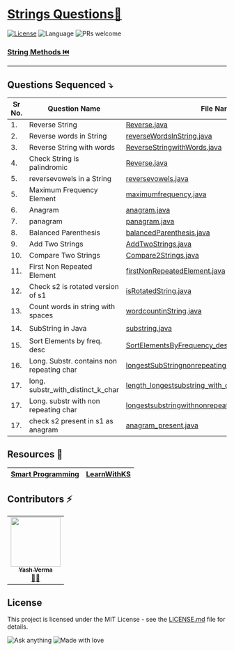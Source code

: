 # [Strings Questions🚀](https://leetcode.com/problemset/algorithms/)

[![License](https://img.shields.io/badge/license-Apache_2.0-blue.svg)](LICENSE.md) ![Language](https://img.shields.io/badge/language-Java%20%2F%20Data_Structures%2F-blue.svg) ![PRs welcome](https://img.shields.io/badge/PRs%20-welcome-brightgreen.svg) 

  
### [String Methods ⏮️](https://github.com/vyash5075/Java-Programming/blob/Strings/String%20Methods.md)

---------------
## Questions Sequenced ⤵️
 
| Sr No. | Question Name | File Name |   Type |
|-----------|-----------|---------|---------------|
| 1.| Reverse String  | [Reverse.java](https://github.com/vyash5075/Java-Programming/blob/Strings/basic/Reverse.java) | |
| 2.| Reverse words in String  | [reverseWordsInString.java](https://github.com/vyash5075/Java-Programming/blob/Strings/basic/reverseWordsInString.java) | |
| 3.| Reverse String with words  | [ReverseStringwithWords.java](https://github.com/vyash5075/Java-Programming/blob/Strings/basic/ReverseStringwithWords.java) | |
| 4.| Check  String is palindromic   | [Reverse.java](https://github.com/vyash5075/Java-Programming/blob/Strings/basic/Reverse.java) | |
| 5.|reversevowels in a  String   | [reversevowels.java](https://github.com/vyash5075/Java-Programming/blob/Strings/basic/reversevowels.java) | |
| 5.|Maximum Frequency Element  | [maximumfrequency.java](https://github.com/vyash5075/Java-Programming/blob/Strings/basic/maximumfrequency.java) | |
| 6.|Anagram  | [anagram.java](https://github.com/vyash5075/Java-Programming/blob/Strings/basic/anagram.java) | |
| 7.|panagram  | [panagram.java](https://github.com/vyash5075/Java-Programming/blob/Strings/basic/panagram.java) | |
| 8.|Balanced Parenthesis  | [balancedParenthesis.java](https://github.com/vyash5075/Java-Programming/blob/Stacks/balancedParenthesis.java) | |
| 9.|Add Two Strings  | [AddTwoStrings.java](https://github.com/vyash5075/Java-Programming/blob/Strings/basic/AddTwoStrings.java) | |
| 10.|Compare Two Strings  | [Compare2Strings.java](https://github.com/vyash5075/Java-Programming/blob/Strings/basic/Compare2Strings.java) | |
| 11.|First Non Repeated Element  | [firstNonRepeatedElement.java](https://github.com/vyash5075/Java-Programming/blob/Strings/basic/firstNonRepeatedElement.java) | |
| 12.|Check s2 is rotated version of s1  | [isRotatedString.java](https://github.com/vyash5075/Java-Programming/blob/Strings/basic/isRotatedString.java) | |
| 13.|Count words in string with spaces  | [wordcountinString.java](https://github.com/vyash5075/Java-Programming/blob/Strings/basic/wordcountinString.java) | |
| 14.|SubString in Java  | [substring.java](https://github.com/vyash5075/Java-Programming/blob/Strings/medium/substring.java) |⭐ |
| 15.|Sort Elements by freq. desc  | [SortElementsByFrequency_desc.java](https://github.com/vyash5075/Java-Programming/blob/Strings/medium/SortElementsByFrequency_desc.java) |⭐ |
| 16.|Long. Substr. contains non repeating char | [longestSubStringnonrepeating.java](https://github.com/vyash5075/Java-Programming/blob/Strings/medium/longestSubStringnonrepeating.java) |⭐ |
| 17.|long. substr_with_distinct_k_char | [length_longestsubstring_with_distinct_k_characters.java](https://github.com/vyash5075/Java-Programming/blob/Strings/medium/length_longestsubstring_with_distinct_k_characters.java) |⭐ |
| 17.|Long. substr with non repeating char | [longestsubstringwithnonrepeatingcharacters.java](https://github.com/vyash5075/Java-Programming/blob/Strings/medium/longestsubstringwithnonrepeatingcharacters.java) |⭐⭐ |
| 17.|check s2 present in s1 as anagram | [anagram_present.java](https://github.com/vyash5075/Java-Programming/blob/Strings/medium/anagram_present.java) |⭐⭐ |




 ## Resources 📝
 |[Smart Programming](https://www.youtube.com/watch?v=iiA6Bag8UUE&list=PLlhM4lkb2sEh8AARH5oEivYOrMgaVsPFb&index=17)|[LearnWithKS](https://www.youtube.com/watch?v=0g80Medlldc&list=PLF9tovyahfL2pF-DWH7WQyuN_Cmz64DTT&index=1)|
 |--|--|

 ## Contributors ⚡
<table>
  <tr>
    <td align="center"><a href="https://github.com/vyash5075"><img src="https://avatars.githubusercontent.com/u/44260505?v=4" width="114px;" alt=""/><br /><sub><b>Yash Verma</b></sub></a><br /><a href="https://github.com/vyash5075" title="Github"> 👨‍💻 </a></td>
  </tr>
</table>

 
## License
This project is licensed under the MIT License - see the [LICENSE.md](LICENSE.md) file for details.                    
                     
                       
 

















![Ask anything](https://img.shields.io/badge/Ask%20me-anything-1abc9c.svg)   ![Made with love](http://ForTheBadge.com/images/badges/built-with-love.svg) 
